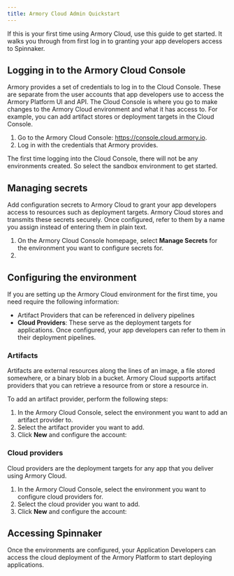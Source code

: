 ```yaml
---
title: Armory Cloud Admin Quickstart 
---
```


If this is your first time using Armory Cloud, use this guide to get started. It walks you through from first log in to granting your app developers access to Spinnaker.

## Logging in to the Armory Cloud Console 

Armory provides a set of credentials to log in to the Cloud Console. These are separate from the user accounts that app developers use to access the Armory Platform UI and API. The Cloud Console is where you go to make changes to the Armory Cloud environment and what it has access to. For example, you can add artifact stores or deployment targets in the Cloud Console.

1. Go to the Armory Cloud Console: https://console.cloud.armory.io.
2. Log in with the credentials that Armory provides.

The first time logging into the Cloud Console, there will not be any environments created. So select the sandbox environment to get started.

## Managing secrets

Add configuration secrets to Armory Cloud to grant your app developers access to resources such as deployment targets. Armory Cloud stores and transmits these secrets securely. Once configured, refer to them by a name you assign instead of entering them in plain text.

1. On the Armory Cloud Console homepage, select **Manage Secrets** for the environment you want to configure secrets for.
2. 

## Configuring the environment

If you are setting up the Armory Cloud environment for the first time, you need require the following information:

* Artifact Providers that can be referenced in delivery pipelines
* **Cloud Providers**: These serve as the deployment targets for applications. Once configured, your app developers can refer to them in their deployment pipelines.

### Artifacts

Artifacts are external resources along the lines of an image, a file stored somewhere, or a binary blob in a bucket. Armory Cloud supports artifact providers that you can retrieve a resource from or store a resource in. 

To add an artifact provider, perform the following steps:

1. In the Armory Cloud Console, select the environment you want to add an artifact provider to.
2. Select the artifact provider you want to add.
3. Click **New** and configure the account:

### Cloud providers

Cloud providers are the deployment targets for any app that you deliver using Armory Cloud.

1. In the Armory Cloud Console, select the environment you want to configure cloud providers for.
2. Select the cloud provider you want to add.
3. Click **New** and configure the account:


## Accessing Spinnaker

Once the environments are configured, your Application Developers can access the cloud deployment of the Armory Platform to start deploying applications.

